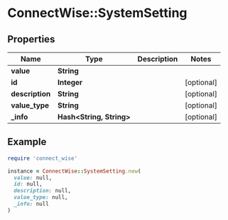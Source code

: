 # ConnectWise::SystemSetting

## Properties

| Name | Type | Description | Notes |
| ---- | ---- | ----------- | ----- |
| **value** | **String** |  |  |
| **id** | **Integer** |  | [optional] |
| **description** | **String** |  | [optional] |
| **value_type** | **String** |  | [optional] |
| **_info** | **Hash&lt;String, String&gt;** |  | [optional] |

## Example

```ruby
require 'connect_wise'

instance = ConnectWise::SystemSetting.new(
  value: null,
  id: null,
  description: null,
  value_type: null,
  _info: null
)
```

